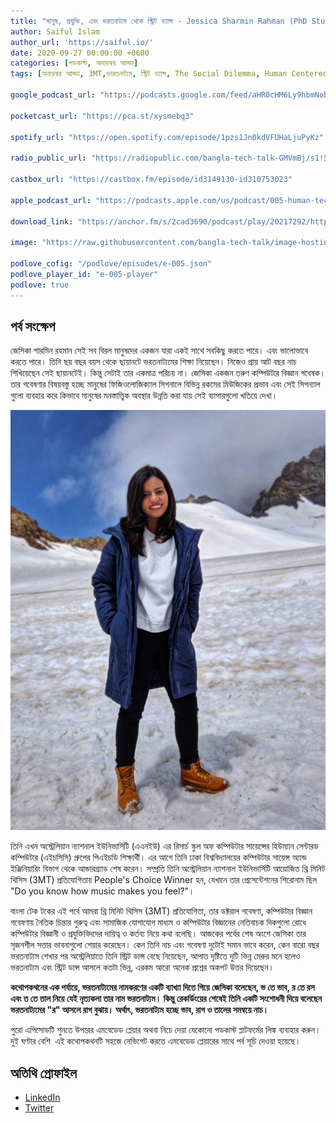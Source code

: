 ```yaml
---
title: "মানুষ, প্রযুক্তি, এবং ভরতনাট্যম থেকে স্ট্রিট ড্যান্স - Jessica Sharmin Rahman (PhD Student, Australian National University)"
author: Saiful Islam
author_url: 'https://saiful.io/'
date: 2020-09-27 00:00:00 +0600
categories: [পডকাস্ট, অনাড়ম্বর আড্ডা]
tags: [অনাড়ম্বর আড্ডা, 3MT,ভারতনাট্যম, স্ট্রিট ড্যান্স, The Social Dilemma, Human Centered Computing]

google_podcast_url: "https://podcasts.google.com/feed/aHR0cHM6Ly9hbmNob3IuZm0vcy8yY2FkMzY5MC9wb2RjYXN0L3Jzcw/episode/NWQ0NmExZWItMzZmMi00OTc3LTk4OWUtN2EyOGM1MTAyMjk1"

pocketcast_url: "https://pca.st/xysmebq3"

spotify_url: "https://open.spotify.com/episode/1pzs1Jn0kdVFUHaLjuPyKz"

radio_public_url: "https://radiopublic.com/bangla-tech-talk-GMVmBj/s1!59cb5"

castbox_url: "https://castbox.fm/episode/id3149130-id310753023"

apple_podcast_url: "https://podcasts.apple.com/us/podcast/005-human-technology-bharatanatyam-to-street-dance/id1524690178?i=1000492645307&mt=2&app=podcast"

download_link: "https://anchor.fm/s/2cad3690/podcast/play/20217292/https%3A%2F%2Fd3ctxlq1ktw2nl.cloudfront.net%2Fstaging%2F2020-09-26%2F03304646c787046aac2817aa31719e7c.m4a"

image: "https://raw.githubusercontent.com/bangla-tech-talk/image-hosting/master/jessica2.jpeg"

podlove_cofig: "/podlove/episodes/e-005.json"
podlove_player_id: "e-005-player"
podlove: true
---
```

## পর্ব সংক্ষেপ 

জেসিকা শারমিন রহমান সেই সব বিরল মানুষদের একজন যারা একই সাথে সবকিছু করতে পারে।  এবং ভালোভাবে করতে পারে। তিনি ছয় বছর বয়স থেকে ছায়ানটে ভরতনাট্যমের শিক্ষা নিয়েছেন। নিজেও প্রায় আট বছর নাচ শিখিয়েছেন সেই ছায়ানটেই। কিন্তু সেটাই তার একমাত্র পরিচয় না। জেসিকা একজন তরুণ কম্পিউটার বিজ্ঞান গবেষক।  তার গবেষণার বিষয়বস্তু হচ্ছে মানুষের ফিজিওলোজিক্যাল সিগনালে বিভিন্ন রকমের মিউজিকের প্রভাব  এবং সেই সিগন্যাল গুলো ব্যবহার করে কিভাবে মানুষের মনস্তাত্ত্বিক অবস্থার উন্নতি করা যায় সেই ব্যাপারগুলো খতিয়ে দেখা।

![Jessica Sharmin Rahman](https://raw.githubusercontent.com/bangla-tech-talk/image-hosting/master/jessica2.jpeg)

তিনি এখন অস্ট্রেলিয়ান ন্যাশনাল ইউনিভার্সিটি (এএনইউ) এর রিসার্চ স্কুল অফ কম্পিউটার সায়েন্সের হিউম্যান সেন্টারড কম্পিউটার (এইচসিসি) গ্রুপের পিএইচডি শিক্ষার্থী। এর আগে তিনি ঢাকা বিশ্ববিদ্যালয়ের কম্পিউটার সায়েন্স অ্যান্ড ইঞ্জিনিয়ারিং বিভাগ থেকে আন্ডারগ্র্যাড শেষ করেন। সম্প্রতি তিনি অস্ট্রেলিয়ান ন্যাশনাল ইউনিভার্সিটি  আয়োজিত থ্রি মিনিট থিসিস (3MT) প্রতিযোগিতায় People's Choice Winner হন, যেখানে তার প্রেসেন্টেশনের শিরোনাম ছিল "Do you know how music makes you feel?"। 

বাংলা টেক টকের এই পর্বে আমরা থ্রি মিনিট থিসিস (3MT) প্রতিযোগিতা, তার ডক্টরাল গবেষণা, কম্পিউটার বিজ্ঞান গবেষণায় নৈতিক চিন্তার গুরুত্ব  এবং সামাজিক যোগাযোগ মাধ্যম  ও কম্পিউটার বিজ্ঞানের নেতিবাচক দিকগুলো রোধে কম্পিউটার বিজ্ঞানী ও প্রযুক্তিবিদদের দায়িত্ব ও কর্তব্য নিয়ে কথা বলেছি। আজকের পর্বের শেষ অংশে জেসিকা তার সৃজনশীল সত্তার ভাবনাগুলো শেয়ার করেছেন। কেন তিনি নাচ এবং গবেষণা দুটোই সমান ভাবে করেন, কেন বারো বছর ভরতনাট্যম শেখার পর অস্ট্রেলিয়াতে তিনি স্ট্রিট ডান্স বেছে নিয়েছেন, আপাত দৃষ্টিতে দুটি ভিন্ন মেরুর মনে হলেও ভরতনাট্যম এবং স্ট্রিট ডান্স আসলে কতটা ভিন্ন, এরকম আরো অনেক প্রশ্নের অকপট উত্তর দিয়েছেন। 

**কথোপকথনের এক পর্যায়ে, ভরতনাট্যমের নামকরণের একটি ব্যাখ্যা  দিতে গিয়ে জেসিকা বলেছেন, ভ তে ভাব, র তে রস এবং ত তে তাল নিয়ে যেই নৃত্যকলা তার নাম ভরতনাট্যম। কিন্তু রেকর্ডিংয়ের শেষেই তিনি একটি সংশোধনী দিয়ে বলেছেন ভরতনাট্যমের "র" আসলে রাগ বুঝায়।  অর্থাৎ, ভরতনাট্যম হচ্ছে ভাব, রাগ ও তালের সমন্বয়ে নাচ।**

পুরো এপিসোডটি শুনতে উপরের এমবেডেড প্লেয়ার অথবা নিচে দেয়া যেকোনো পডকাস্ট প্লাটফর্মের লিঙ্ক ব্যবাহার করুন। দুই ঘণ্টার বেশি  এই কথোপকথনটি সহজে নেভিগেট করতে এমবেডেড প্লেয়ারের সাথে পর্ব সূচি দেওয়া হয়েছে।

## অতিথি প্রোফাইল
- [LinkedIn](https://www.linkedin.com/in/jessica-s-rahman/)
- [Twitter](https://twitter.com/JessicaSRahman)
